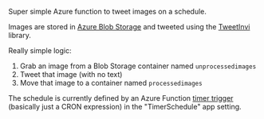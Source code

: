 Super simple Azure function to tweet images on a schedule.

Images are stored in [Azure Blob Storage](https://azure.microsoft.com/en-us/services/storage/blobs/) and tweeted using the [TweetInvi](https://github.com/linvi/tweetinvi) library.

Really simple logic:

1. Grab an image from a Blob Storage container named `unprocessedimages`
1. Tweet that image (with no text)
1. Move that image to a container named `processedimages`

The schedule is currently defined by an Azure Function [timer trigger](https://docs.microsoft.com/en-us/azure/azure-functions/functions-bindings-timer) (basically just a CRON expression) in the "TimerSchedule" app setting.